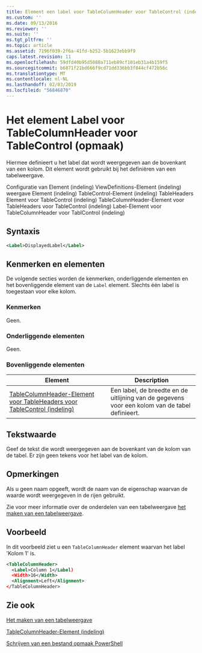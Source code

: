 ```yaml
---
title: Element een label voor TableColumnHeader voor TableControl (indeling) | Microsoft Docs
ms.custom: ''
ms.date: 09/13/2016
ms.reviewer: ''
ms.suite: ''
ms.tgt_pltfrm: ''
ms.topic: article
ms.assetid: 7196f039-2f6a-41fd-b252-5b1623ebb9f9
caps.latest.revision: 11
ms.openlocfilehash: 59dfd40b95d5088a711eb89cf101eb31a4b159f5
ms.sourcegitcommit: b6871f21bd666f9cd71dd336bb3f844cf472b56c
ms.translationtype: MT
ms.contentlocale: nl-NL
ms.lasthandoff: 02/03/2019
ms.locfileid: "56846870"
---
```

# <a name="label-element-for-tablecolumnheader-for-tablecontrol-format"></a>Het element Label voor TableColumnHeader voor TableControl (opmaak)

Hiermee definieert u het label dat wordt weergegeven aan de bovenkant van een kolom. Dit element wordt gebruikt bij het definiëren van een tabelweergave.

Configuratie van Element (indeling) ViewDefinitions-Element (indeling) weergave Element (indeling) TableControl-Element (indeling) TableHeaders Element voor TableControl (indeling) TableColumnHeader-Element voor TableHeaders voor TableControl (indeling) Label-Element voor TableColumnHeader voor TablControl (indeling)

## <a name="syntax"></a>Syntaxis

```xml
<Label>DisplayedLabel</Label>

```

## <a name="attributes-and-elements"></a>Kenmerken en elementen

De volgende secties worden de kenmerken, onderliggende elementen en het bovenliggende element van de `Label` element. Slechts één label is toegestaan voor elke kolom.

### <a name="attributes"></a>Kenmerken

Geen.

### <a name="child-elements"></a>Onderliggende elementen

Geen.

### <a name="parent-elements"></a>Bovenliggende elementen

|Element|Description|
|-------------|-----------------|
|[TableColumnHeader-Element voor TableHeaders voor TableControl (indeling)](./tablecolumnheader-element-format.md)|Een label, de breedte en de uitlijning van de gegevens voor een kolom van de tabel definieert.|

## <a name="text-value"></a>Tekstwaarde

Geef de tekst die wordt weergegeven aan de bovenkant van de kolom van de tabel. Er zijn geen tekens voor het label van de kolom.

## <a name="remarks"></a>Opmerkingen

Als u geen naam opgeeft, wordt de naam van de eigenschap waarvan de waarde wordt weergegeven in de rijen gebruikt.

Zie voor meer informatie over de onderdelen van een tabelweergave [het maken van een tabelweergave](./creating-a-table-view.md).

## <a name="example"></a>Voorbeeld

In dit voorbeeld ziet u een `TableColumnHeader` element waarvan het label 'Kolom 1' is.

```xml
<TableColumnHeader>
  <Label>Column 1</Label)
  <Width>16</Width>
  <Alignment>Left</Alignment>
</TableColumnHeader>
```

## <a name="see-also"></a>Zie ook

[Het maken van een tabelweergave](./creating-a-table-view.md)

[TableColumnHeader-Element (indeling)](./tablecolumnheader-element-format.md)

[Schrijven van een bestand opmaak PowerShell](./writing-a-powershell-formatting-file.md)

